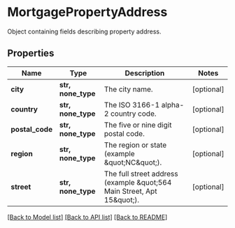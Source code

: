 # MortgagePropertyAddress

Object containing fields describing property address.
## Properties
Name | Type | Description | Notes
------------ | ------------- | ------------- | -------------
**city** | **str, none_type** | The city name. | [optional] 
**country** | **str, none_type** | The ISO 3166-1 alpha-2 country code. | [optional] 
**postal_code** | **str, none_type** | The five or nine digit postal code. | [optional] 
**region** | **str, none_type** | The region or state (example \&quot;NC\&quot;). | [optional] 
**street** | **str, none_type** | The full street address (example \&quot;564 Main Street, Apt 15\&quot;). | [optional] 

[[Back to Model list]](../README.md#documentation-for-models) [[Back to API list]](../README.md#documentation-for-api-endpoints) [[Back to README]](../README.md)


